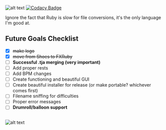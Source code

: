 ![alt text](https://hades.s-ul.eu/RUUkycBY "")
[![Codacy Badge](https://api.codacy.com/project/badge/Grade/30dcc6b5747b4f7bb3d4bff839f09a98)](https://app.codacy.com/app/hadesnotatsujin/osk-to-tja?utm_source=github.com&utm_medium=referral&utm_content=hadesnotatsujin/osk-to-tja&utm_campaign=Badge_Grade_Dashboard)

Ignore the fact that Ruby is slow for file conversions, it's the only language I'm good at.

## Future Goals Checklist
- [x] ~~make logo~~
- [x] ~~move from Shoes to FXRuby~~
- [ ] **Successful .tja merging (very important)**
- [ ] Add proper rests
- [ ] Add BPM changes
- [ ] Create functioning and beautiful GUI
- [ ] Create beautiful installer for release (or make portable? whichever comes first)
- [ ] Filename sniffing for difficulties
- [ ] Proper error messages
- [ ] **Drumroll/balloon support**
##
![alt text](https://hades.s-ul.eu/4H51AjbE "")







